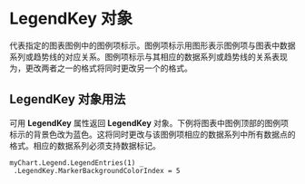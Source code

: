 
# LegendKey 对象

代表指定的图表图例中的图例项标示。图例项标示用图形表示图例项与图表中数据系列或趋势线的对应关系。图例项标示与其相应的数据系列或趋势线的关系表现为，更改两者之一的格式将同时更改另一个的格式。


## LegendKey 对象用法

可用  **LegendKey** 属性返回 **LegendKey** 对象。下例将图表中图例顶部的图例项标示的背景色改为蓝色。这将同时更改与该图例项相应的数据系列中所有数据点的格式。相应的数据系列必须支持数据标记。


```
myChart.Legend.LegendEntries(1) _ 
 .LegendKey.MarkerBackgroundColorIndex = 5
```

